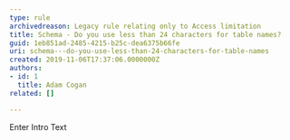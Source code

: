```yaml
---
type: rule
archivedreason: Legacy rule relating only to Access limitation
title: Schema - Do you use less than 24 characters for table names?
guid: 1eb851ad-2485-4215-b25c-dea6375b66fe
uri: schema---do-you-use-less-than-24-characters-for-table-names
created: 2019-11-06T17:37:06.0000000Z
authors:
- id: 1
  title: Adam Cogan
related: []

---
```



Enter Intro Text
<br><excerpt class='endintro'></excerpt><br>



